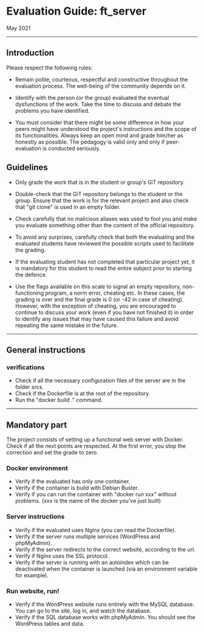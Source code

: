 # Evaluation Guide: ft_server

May 2021

---

## Introduction

Please respect the following rules:

- Remain polite, courteous, respectful and constructive
throughout the evaluation process. The well-being of the community
depends on it.

- Identify with the person (or the group) evaluated the eventual
dysfunctions of the work. Take the time to discuss
and debate the problems you have identified.

- You must consider that there might be some difference in how your
peers might have understood the project's instructions and the
scope of its functionalities. Always keep an open mind and grade
him/her as honestly as possible. The pedagogy is valid only and
only if peer-evaluation is conducted seriously.

## Guidelines

- Only grade the work that is in the student or group's
GiT repository.

- Double-check that the GiT repository belongs to the student
or the group. Ensure that the work is for the relevant project
and also check that "git clone" is used in an empty folder.

- Check carefully that no malicious aliases was used to fool you
and make you evaluate something other than the content of the
official repository.

- To avoid any surprises, carefully check that both the evaluating
and the evaluated students have reviewed the possible scripts used
to facilitate the grading.

- If the evaluating student has not completed that particular
project yet, it is mandatory for this student to read the
entire subject prior to starting the defence.

- Use the flags available on this scale to signal an empty repository,
non-functioning program, a norm error, cheating etc. In these cases,
the grading is over and the final grade is 0 (or -42 in case of
cheating). However, with the exception of cheating, you are
encouraged to continue to discuss your work (even if you have not
finished it) in order to identify any issues that may have caused
this failure and avoid repeating the same mistake in the future.

---

## General instructions

### verifications

- Check if all the necessary configuration files of the server are in the folder srcs.
- Check if the Dockerfile is at the root of the repository.
- Run the "docker build ." command.

---

## Mandatory part

The project consists of setting up a functional web server with Docker. Check if all the next points are respected. At the first error, you stop the correction and set the grade to zero.

### Docker environment

- Verify if the evaluated has only one container.
- Verify if the container is build with Debian Buster.
- Verify if you can run the container with "docker run xxx" without problems. (xxx is the name of the docker you've just built)

### Server instructions

- Verify if the evaluated uses Nginx (you can read the Dockerfile).
- Verify if the server runs multiple services (WordPress and phpMyAdmin).
- Verify if the server redirects to the correct website, according to the url. 
- Verify if Nginx uses the SSL protocol.
- Verify if the server is running with an autoindex which can be deactivated when the container is launched (via an environment variable for example).

### Run website, run!

- Verify if the WordPress website runs entirely with the MySQL database. You can go to the site, log in, and watch the database.
- Verify if the SQL database works with phpMyAdmin. You should see the WordPress tables and data.

